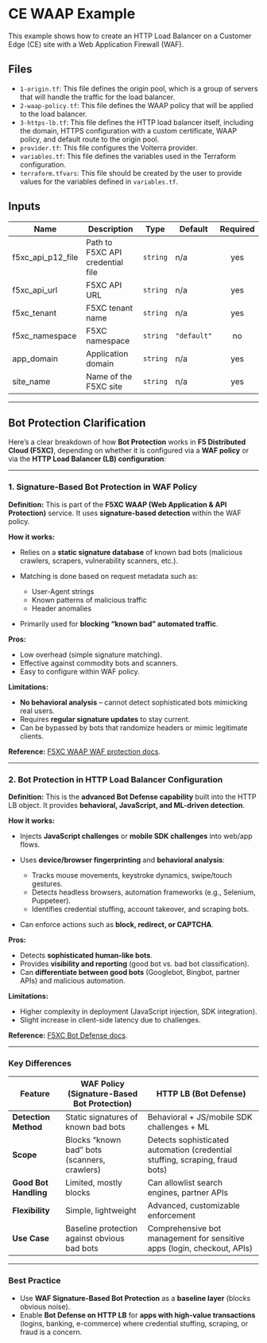 # CE WAAP Example

This example shows how to create an HTTP Load Balancer on a Customer Edge (CE) site with a Web Application Firewall (WAF).

## Files

*   `1-origin.tf`: This file defines the origin pool, which is a group of servers that will handle the traffic for the load balancer.
*   `2-waap-policy.tf`: This file defines the WAAP policy that will be applied to the load balancer.
*   `3-https-lb.tf`: This file defines the HTTP load balancer itself, including the domain, HTTPS configuration with a custom certificate, WAAP policy, and default route to the origin pool.
*   `provider.tf`: This file configures the Volterra provider.
*   `variables.tf`: This file defines the variables used in the Terraform configuration.
*   `terraform.tfvars`: This file should be created by the user to provide values for the variables defined in `variables.tf`.

## Inputs

| Name | Description | Type | Default | Required |
|------|-------------|------|---------|:--------:|
| f5xc_api_p12_file | Path to F5XC API credential file | `string` | n/a | yes |
| f5xc_api_url | F5XC API URL | `string` | n/a | yes |
| f5xc_tenant | F5XC tenant name | `string` | n/a | yes |
| f5xc_namespace | F5XC namespace | `string` | `"default"` | no |
| app_domain | Application domain | `string` | n/a | yes |
| site_name | Name of the F5XC site | `string` | n/a | yes |

---

## Bot Protection Clarification

Here’s a clear breakdown of how **Bot Protection** works in **F5 Distributed Cloud (F5XC)**, depending on whether it is configured via a **WAF policy** or via the **HTTP Load Balancer (LB) configuration**:

---

### 1. **Signature-Based Bot Protection in WAF Policy**

**Definition:**
This is part of the **F5XC WAAP (Web Application & API Protection)** service. It uses **signature-based detection** within the WAF policy.

**How it works:**

* Relies on a **static signature database** of known bad bots (malicious crawlers, scrapers, vulnerability scanners, etc.).
* Matching is done based on request metadata such as:

  * User-Agent strings
  * Known patterns of malicious traffic
  * Header anomalies
* Primarily used for **blocking “known bad” automated traffic**.

**Pros:**

* Low overhead (simple signature matching).
* Effective against commodity bots and scanners.
* Easy to configure within WAF policy.

**Limitations:**

* **No behavioral analysis** – cannot detect sophisticated bots mimicking real users.
* Requires **regular signature updates** to stay current.
* Can be bypassed by bots that randomize headers or mimic legitimate clients.

**Reference:** [F5XC WAAP WAF protection docs](https://docs.cloud.f5.com/docs-v2/security/waap/waap-overview).

---

### 2. **Bot Protection in HTTP Load Balancer Configuration**

**Definition:**
This is the **advanced Bot Defense capability** built into the HTTP LB object. It provides **behavioral, JavaScript, and ML-driven detection**.

**How it works:**

* Injects **JavaScript challenges** or **mobile SDK challenges** into web/app flows.
* Uses **device/browser fingerprinting** and **behavioral analysis**:

  * Tracks mouse movements, keystroke dynamics, swipe/touch gestures.
  * Detects headless browsers, automation frameworks (e.g., Selenium, Puppeteer).
  * Identifies credential stuffing, account takeover, and scraping bots.
* Can enforce actions such as **block, redirect, or CAPTCHA**.

**Pros:**

* Detects **sophisticated human-like bots**.
* Provides **visibility and reporting** (good bot vs. bad bot classification).
* Can **differentiate between good bots** (Googlebot, Bingbot, partner APIs) and malicious automation.

**Limitations:**

* Higher complexity in deployment (JavaScript injection, SDK integration).
* Slight increase in client-side latency due to challenges.

**Reference:** [F5XC Bot Defense docs](https://docs.cloud.f5.com/docs-v2/security/bot-defense/overview).

---

### **Key Differences**

| Feature               | WAF Policy (Signature-Based Bot Protection)  | HTTP LB (Bot Defense)                                                        |
| --------------------- | -------------------------------------------- | ---------------------------------------------------------------------------- |
| **Detection Method**  | Static signatures of known bad bots          | Behavioral + JS/mobile SDK challenges + ML                                   |
| **Scope**             | Blocks “known bad” bots (scanners, crawlers) | Detects sophisticated automation (credential stuffing, scraping, fraud bots) |
| **Good Bot Handling** | Limited, mostly blocks                       | Can allowlist search engines, partner APIs                                   |
| **Flexibility**       | Simple, lightweight                          | Advanced, customizable enforcement                                           |
| **Use Case**          | Baseline protection against obvious bad bots | Comprehensive bot management for sensitive apps (login, checkout, APIs)      |

---

### **Best Practice**

* Use **WAF Signature-Based Bot Protection** as a **baseline layer** (blocks obvious noise).
* Enable **Bot Defense on HTTP LB** for **apps with high-value transactions** (logins, banking, e-commerce) where credential stuffing, scraping, or fraud is a concern.
